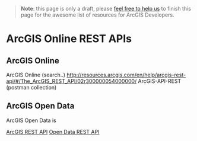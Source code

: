 > **Note**: this page is only a draft, please [feel free to help us](https://github.com/hhkaos/awesome-arcgis#contributions) to finish this page for the awesome list of resources for ArcGIS Developers.

# ArcGIS Online REST APIs
<!-- START doctoc -->
<!-- END doctoc -->


## ArcGIS Online
ArcGIS Online (search..)
http://resources.arcgis.com/en/help/arcgis-rest-api/#/The_ArcGIS_REST_API/02r300000054000000/
ArcGIS-API-REST (postman collection)


## ArcGIS Open Data
ArcGIS Open Data is

[ArcGIS REST API](../../../open-specifications/arcgis-rest-api)
[Open Data REST API](../../../open-specifications/arcgis-rest-api#Open-Data-API)
